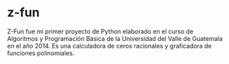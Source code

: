 # z-fun
Z-Fun fue mi primer proyecto de Python elaborado en el curso de Algoritmos y Programación Básica de la Universidad del Valle de Guatemala en el año 2014. Es una calculadora de ceros racionales y graficadora de funciones polinomiales.
